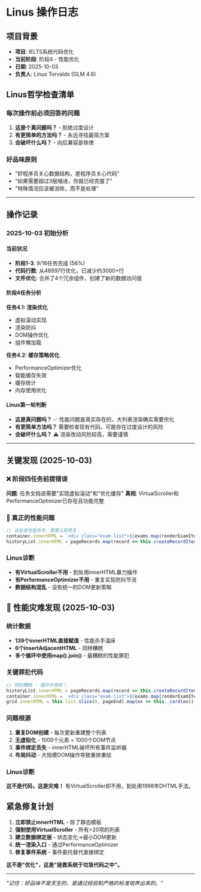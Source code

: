 # Linus 操作日志

## 项目背景
- **项目**: IELTS系统代码优化
- **当前阶段**: 阶段4 - 性能优化
- **日期**: 2025-10-03
- **负责人**: Linus Torvalds (GLM 4.6)

## Linus哲学检查清单

### 每次操作前必须回答的问题
1. **这是个真问题吗？** - 拒绝过度设计
2. **有更简单的方法吗？** - 永远寻找最简方案
3. **会破坏什么吗？** - 向后兼容是铁律

### 好品味原则
- "好程序员关心数据结构，差程序员关心代码"
- "如果需要超过3层缩进，你就已经完蛋了"
- "特殊情况应该被消除，而不是处理"

---

## 操作记录

### 2025-10-03 初始分析

#### 当前状况
- **阶段1-3**: 9/16任务完成 (56%)
- **代码行数**: 从48897行优化，已减少约3000+行
- **文件优化**: 合并了4个冗余组件，创建了新的数据访问层

#### 阶段4任务分析
**任务4.1: 渲染优化**
- 虚拟滚动实现
- 渲染防抖
- DOM操作优化
- 组件懒加载

**任务4.2: 缓存策略优化**
- PerformanceOptimizer优化
- 智能缓存失效
- 缓存统计
- 内存使用优化

#### Linus第一轮判断
- **这是真问题吗？** ✅ 性能问题是真实存在的，大列表渲染确实需要优化
- **有更简单方法吗？** 需要检查现有代码，可能存在过度设计的风险
- **会破坏什么吗？** ⚠️ 渲染改动风险较高，需要谨慎

---

## 关键发现 (2025-10-03)

### ❌ 阶段四任务前提错误
**问题**: 任务文档说需要"实现虚拟滚动"和"优化缓存"
**真相**: VirtualScroller和PerformanceOptimizer已存在且功能完整

### 🔴 真正的性能问题
```javascript
// 这些是性能杀手，需要立即修复：
container.innerHTML = `<div class="exam-list">${exams.map(renderExamItem).join('')}</div>`;
historyList.innerHTML = pageRecords.map(record => this.createRecordItem(record)).join('');
```

### Linus诊断
- **有VirtualScroller不用** - 到处用innerHTML暴力操作
- **有PerformanceOptimizer不用** - 重复实现防抖节流
- **数据结构混乱** - 没有统一的DOM更新策略

## 🔴 性能灾难发现 (2025-10-03)

### 统计数据
- **139个innerHTML直接赋值** - 性能杀手温床
- **6个insertAdjacentHTML** - 同样糟糕
- **多个循环中使用map().join()** - 最糟糕的性能罪犯

### 关键罪犯代码
```javascript
// 特别糟糕 - 循环中使用！
historyList.innerHTML = pageRecords.map(record => this.createRecordItem(record)).join('');
container.innerHTML = `<div class="exam-list">${exams.map(renderExamItem).join('')}</div>`;
grid.innerHTML = this.list.slice(0, pageEnd).map(ex => this._card(ex)).join('');
```

### 问题根源
1. **重复DOM创建** - 每次更新重建整个列表
2. **无虚拟化** - 1000个元素 = 1000个DOM节点
3. **事件绑定丢失** - innerHTML破坏所有事件监听器
4. **布局抖动** - 大规模DOM操作导致重排重绘

### Linus诊断
**这不是代码，这是灾难！** 有VirtualScroller却不用，到处用1998年DHTML手法。

## 紧急修复计划
1. **立即禁止innerHTML** - 除了静态模板
2. **强制使用VirtualScroller** - 所有>20项的列表
3. **建立数据绑定层** - 状态变化→最小DOM更新
4. **统一渲染入口** - 通过PerformanceOptimizer
5. **修复事件系统** - 事件委托替代直接绑定

**这不是"优化"，这是"拯救系统于垃圾代码之中"。**

---

*"记住：好品味不是天生的，是通过经验和严格的标准培养出来的。"*